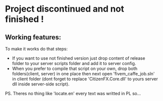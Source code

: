 # Project discontinued and not finished !

Working features:
- 

To make it works do that steps:
- If you want to use not finished version just drop content of release folder to your server scripts folder and add it to server config.
- When you prefer to compile that script on your own, drop both folders(client, server) in one place then next open 'fivem_caffe_job.sln' in client folder (dont forget to replace 'CitizenFX.Core.dll' to yours server dll inside server-side script).

PS. Theres no thing like 'locate.en' every text was writted in PL so...
